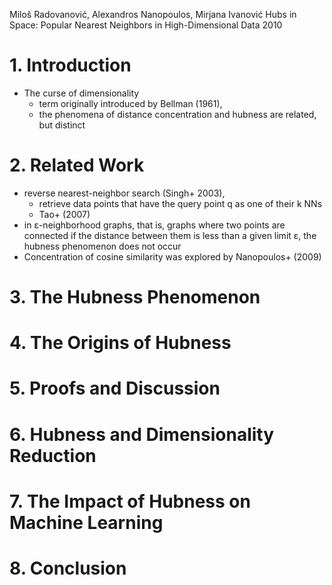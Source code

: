 Miloš Radovanović, Alexandros Nanopoulos, Mirjana Ivanović
Hubs in Space: Popular Nearest Neighbors in High-Dimensional Data
2010

# 1. Introduction

* The curse of dimensionality
  * term originally introduced by Bellman (1961),
  * the phenomena of distance concentration and hubness are related, but
    distinct

# 2. Related Work

* reverse nearest-neighbor search (Singh+ 2003),
  * retrieve data points that have the query point q as one of their k NNs
  * Tao+ (2007)
* in ε-neighborhood graphs, that is, graphs where two points are connected if
  the distance between them is less than a given limit ε,
  the hubness phenomenon does not occur
* Concentration of cosine similarity was explored by Nanopoulos+ (2009)

# 3. The Hubness Phenomenon

# 4. The Origins of Hubness

# 5. Proofs and Discussion

# 6. Hubness and Dimensionality Reduction

# 7. The Impact of Hubness on Machine Learning

# 8. Conclusion
